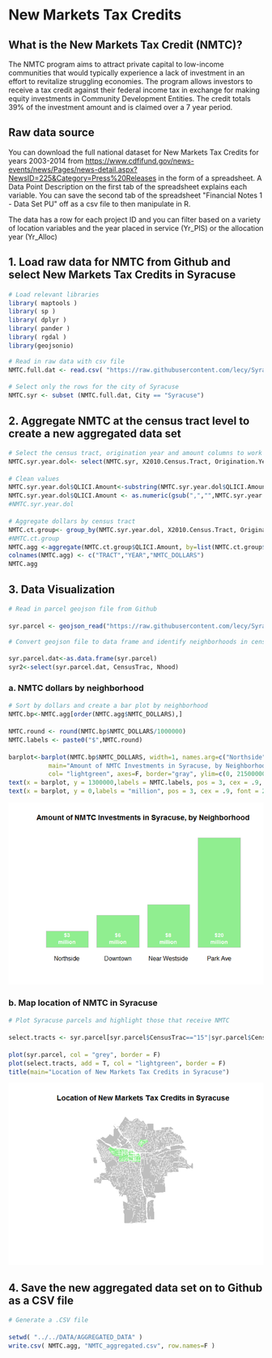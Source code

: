# New Markets Tax Credits



## What is the New Markets Tax Credit (NMTC)?

The NMTC program aims to attract private capital to low-income communities that would typically experience a lack of investment in an effort to revitalize struggling economies. The program allows investors to receive a tax credit against their federal income tax in exchange for making equity investments in Community Development Entities. The credit totals 39% of the investment amount and is claimed over a 7 year period.

## Raw data source
You can download the full national dataset for New Markets Tax Credits for years 2003-2014 from https://www.cdfifund.gov/news-events/news/Pages/news-detail.aspx?NewsID=225&Category=Press%20Releases in the form of a spreadsheet. A Data Point Description on the first tab of the spreadsheet explains each variable. You can save the second tab of the spreadsheet "Financial Notes 1 - Data Set PU" off as a csv file to then manipulate in R.

The data has a row for each project ID and you can filter based on a variety of location variables and the year placed in service (Yr_PIS) or the allocation year (Yr_Alloc)

## 1. Load raw data for NMTC from Github and select New Markets Tax Credits in Syracuse


```r
# Load relevant libraries
library( maptools )
library( sp )
library( dplyr )
library( pander )
library( rgdal )
library(geojsonio)
```


```r
# Read in raw data with csv file
NMTC.full.dat <- read.csv( "https://raw.githubusercontent.com/lecy/SyracuseLandBank/master/DATA/RAW_DATA/NMTC_raw.csv", header=TRUE)

# Select only the rows for the city of Syracuse
NMTC.syr <- subset (NMTC.full.dat, City == "Syracuse")
```

## 2. Aggregate NMTC at the census tract level to create a new aggregated data set


```r
# Select the census tract, origination year and amount columns to work with
NMTC.syr.year.dol<- select(NMTC.syr, X2010.Census.Tract, Origination.Year, QLICI.Amount)

# Clean values
NMTC.syr.year.dol$QLICI.Amount<-substring(NMTC.syr.year.dol$QLICI.Amount,2)
NMTC.syr.year.dol$QLICI.Amount <- as.numeric(gsub(",","",NMTC.syr.year.dol$QLICI.Amount))
#NMTC.syr.year.dol

# Aggregate dollars by census tract
NMTC.ct.group<- group_by(NMTC.syr.year.dol, X2010.Census.Tract, Origination.Year, QLICI.Amount)
#NMTC.ct.group
NMTC.agg <-aggregate(NMTC.ct.group$QLICI.Amount, by=list(NMTC.ct.group$X2010.Census.Tract, NMTC.ct.group$Origination.Year), FUN=sum, na.rm=TRUE)
colnames(NMTC.agg) <- c("TRACT","YEAR","NMTC_DOLLARS")
NMTC.agg
```

<div data-pagedtable="false">
  <script data-pagedtable-source type="application/json">
{"columns":[{"label":["TRACT"],"name":[1],"type":["dbl"],"align":["right"]},{"label":["YEAR"],"name":[2],"type":["int"],"align":["right"]},{"label":["NMTC_DOLLARS"],"name":[3],"type":["dbl"],"align":["right"]}],"data":[{"1":"3.6067e+10","2":"2006","3":"3015000"},{"1":"3.6067e+10","2":"2008","3":"8000000"},{"1":"3.6067e+10","2":"2011","3":"20428080"},{"1":"3.6067e+10","2":"2013","3":"6000000"}],"options":{"columns":{"min":{},"max":[10]},"rows":{"min":[10],"max":[10]},"pages":{}}}
  </script>
</div>

## 3. Data Visualization


```r
# Read in parcel geojson file from Github

syr.parcel <- geojson_read("https://raw.githubusercontent.com/lecy/SyracuseLandBank/master/SHAPEFILES/syr_parcels.geojson", method="local", what="sp" )
```


```r
# Convert geojson file to data frame and identify neighborhoods in census tracts that have NMTC

syr.parcel.dat<-as.data.frame(syr.parcel)
syr2<-select(syr.parcel.dat, CensusTrac, Nhood)
```

### a. NMTC dollars by neighborhood


```r
# Sort by dollars and create a bar plot by neighborhood
NMTC.bp<-NMTC.agg[order(NMTC.agg$NMTC_DOLLARS),]

NMTC.round <- round(NMTC.bp$NMTC_DOLLARS/1000000) 
NMTC.labels <- paste0("$",NMTC.round)

barplot<-barplot(NMTC.bp$NMTC_DOLLARS, width=1, names.arg=c("Northside", "Downtown", "Near Westside", "Park Ave"),
           main="Amount of NMTC Investments in Syracuse, by Neighborhood",  
           col= "lightgreen", axes=F, border="gray", ylim=c(0, 21500000)) 
text(x = barplot, y = 1300000,labels = NMTC.labels, pos = 3, cex = .9, font = 2, col = "white")
text(x = barplot, y = 0,labels = "million", pos = 3, cex = .9, font = 2, col = "white")
```

![](NMTC_data_files/figure-html/unnamed-chunk-6-1.png)<!-- -->


### b. Map location of NMTC in Syracuse



```r
# Plot Syracuse parcels and highlight those that receive NMTC

select.tracts <- syr.parcel[syr.parcel$CensusTrac=="15"|syr.parcel$CensusTrac=="32"| syr.parcel$CensusTrac=="30"| syr.parcel$CensusTrac=="21.01",]

plot(syr.parcel, col = "grey", border = F)
plot(select.tracts, add = T, col = "lightgreen", border = F)
title(main="Location of New Markets Tax Credits in Syracuse")
```

![](NMTC_data_files/figure-html/unnamed-chunk-7-1.png)<!-- -->


## 4. Save the new aggregated data set on to Github as a CSV file

```r
# Generate a .CSV file 

setwd( "../../DATA/AGGREGATED_DATA" )
write.csv( NMTC.agg, "NMTC_aggregated.csv", row.names=F )
```
